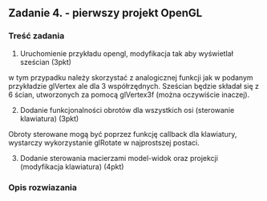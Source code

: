 ## Zadanie 4. - pierwszy projekt OpenGL

### Treść zadania
1) Uruchomienie przykładu opengl, modyfikacja tak aby wyświetlał sześcian (3pkt)

w tym przypadku należy skorzystać z analogicznej funkcji jak w podanym przykładzie glVertex ale dla 3 współrzędnych. Sześcian będzie składał się z 6 ścian, utworzonych za pomocą glVertex3f (można oczywiście inaczej).


2) Dodanie funkcjonalności obrotów dla wszystkich osi (sterowanie klawiatura) (3pkt)

Obroty sterowane mogą być poprzez funkcję callback dla klawiatury, wystarczy wykorzystanie glRotate w najprostszej postaci.


3) Dodanie sterowania macierzami model-widok oraz projekcji (modyfikacja klawiatura) (4pkt)


### Opis rozwiazania
